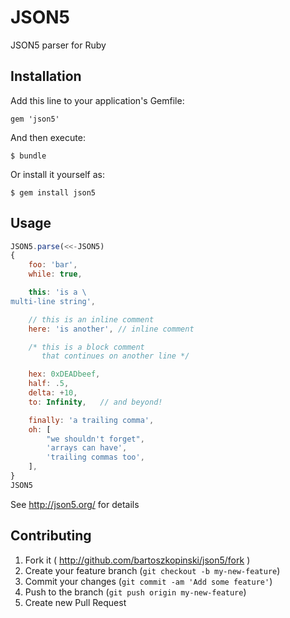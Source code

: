 # JSON5

JSON5 parser for Ruby

## Installation

Add this line to your application's Gemfile:

    gem 'json5'

And then execute:

    $ bundle

Or install it yourself as:

    $ gem install json5

## Usage

```js
JSON5.parse(<<-JSON5)
{
    foo: 'bar',
    while: true,

    this: 'is a \
multi-line string',

    // this is an inline comment
    here: 'is another', // inline comment

    /* this is a block comment
       that continues on another line */

    hex: 0xDEADbeef,
    half: .5,
    delta: +10,
    to: Infinity,   // and beyond!

    finally: 'a trailing comma',
    oh: [
        "we shouldn't forget",
        'arrays can have',
        'trailing commas too',
    ],
}
JSON5

```

See http://json5.org/ for details

## Contributing

1. Fork it ( http://github.com/bartoszkopinski/json5/fork )
2. Create your feature branch (`git checkout -b my-new-feature`)
3. Commit your changes (`git commit -am 'Add some feature'`)
4. Push to the branch (`git push origin my-new-feature`)
5. Create new Pull Request
